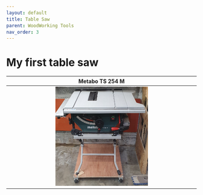 ```yaml
---
layout: default
title: Table Saw
parent: WoodWorking Tools
nav_order: 3
---
```

# My first table saw


|                                Metabo TS 254 M                                |
|:-----------------------------------------------------------------------------:|
| <img alt="image" height="50%" src="/media/Metabo_TS_254_M.jpg" width="50%"/>  | 

